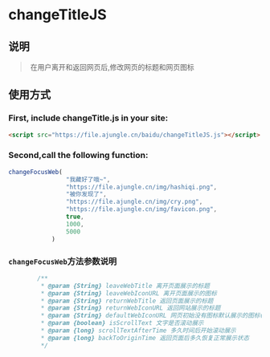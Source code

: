 # changeTitleJS

## 说明

> ​	在用户离开和返回网页后,修改网页的标题和网页图标

## 使用方式

### First, include changeTitle.js in your site:

```html
<script src="https://file.ajungle.cn/baidu/changeTitleJS.js"></script>
```

### Second,call the following function:

```javascript
changeFocusWeb(
				"我藏好了哦~",
				"https://file.ajungle.cn/img/hashiqi.png",
				"被你发现了",
				"https://file.ajungle.cn/img/cry.png",
				"https://file.ajungle.cn/img/favicon.png",
				true,
				1000,
				5000
			)
```

### `changeFocusWeb`方法参数说明

```javascript
		/**
		 * @param {String} leaveWebTitle 离开页面展示的标题
		 * @param {String} leaveWebIconURL 离开页面展示的图标
		 * @param {String} returnWebTitle 返回页面展示的标题
		 * @param {String} returnWebIconURL 返回网站展示的标题
		 * @param {String} defaultWebIconURL 网页初始没有图标默认展示的图标(正常状态)
		 * @param {boolean} isScrollText 文字是否滚动展示
		 * @param {long} scrollTextAfterTime 多久时间后开始滚动展示
		 * @param {long} backToOriginTime 返回页面后多久恢复正常展示状态
		 */
```

